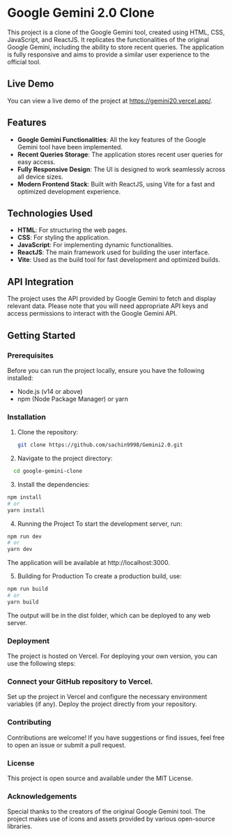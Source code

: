# Google Gemini 2.0 Clone

This project is a clone of the Google Gemini tool, created using HTML, CSS, JavaScript, and ReactJS. It replicates the functionalities of the original Google Gemini, including the ability to store recent queries. The application is fully responsive and aims to provide a similar user experience to the official tool.

## Live Demo
You can view a live demo of the project at https://gemini20.vercel.app/.

## Features

- **Google Gemini Functionalities**: All the key features of the Google Gemini tool have been implemented.
- **Recent Queries Storage**: The application stores recent user queries for easy access.
- **Fully Responsive Design**: The UI is designed to work seamlessly across all device sizes.
- **Modern Frontend Stack**: Built with ReactJS, using Vite for a fast and optimized development experience.

## Technologies Used

- **HTML**: For structuring the web pages.
- **CSS**: For styling the application.
- **JavaScript**: For implementing dynamic functionalities.
- **ReactJS**: The main framework used for building the user interface.
- **Vite**: Used as the build tool for fast development and optimized builds.

## API Integration

The project uses the API provided by Google Gemini to fetch and display relevant data. Please note that you will need appropriate API keys and access permissions to interact with the Google Gemini API.

## Getting Started

### Prerequisites

Before you can run the project locally, ensure you have the following installed:

- Node.js (v14 or above)
- npm (Node Package Manager) or yarn

### Installation

1. Clone the repository:

   ```bash
   git clone https://github.com/sachin9998/Gemini2.0.git
   ```

2. Navigate to the project directory:

  ```bash
    cd google-gemini-clone
  ``` 

3. Install the dependencies:

  ```bash
  npm install
  # or
  yarn install
  ```

4. Running the Project
To start the development server, run:
  ```bash
  npm run dev
  # or
  yarn dev
  ```

The application will be available at http://localhost:3000.

5. Building for Production
To create a production build, use:

  ```bash
  npm run build
  # or
  yarn build
  ```

The output will be in the dist folder, which can be deployed to any web server.

### Deployment
The project is hosted on Vercel. For deploying your own version, you can use the following steps:

### Connect your GitHub repository to Vercel.
Set up the project in Vercel and configure the necessary environment variables (if any).
Deploy the project directly from your repository.


### Contributing
Contributions are welcome! If you have suggestions or find issues, feel free to open an issue or submit a pull request.

### License
This project is open source and available under the MIT License.

### Acknowledgements
Special thanks to the creators of the original Google Gemini tool.
The project makes use of icons and assets provided by various open-source libraries.
